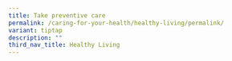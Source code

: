 ```yaml
---
title: Take preventive care
permalink: /caring-for-your-health/healthy-living/permalink/
variant: tiptap
description: ""
third_nav_title: Healthy Living
---
```

<p></p>
